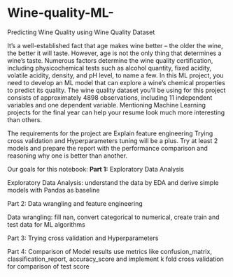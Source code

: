 # Wine-quality-ML-
Predicting Wine Quality using Wine Quality Dataset

It’s a well-established fact that age makes wine better – the older the wine, the better it will taste. However, age is not the only thing that determines a wine’s taste. Numerous factors determine the wine quality certification, including physicochemical tests such as alcohol quantity, fixed acidity, volatile acidity, density, and pH level, to name a few. In this ML project, you need to develop an ML model that can explore a wine’s chemical properties to predict its quality. The wine quality dataset you’ll be using for this project consists of approximately 4898 observations, including 11 independent variables and one dependent variable. Mentioning Machine Learning projects for the final year can help your resume look much more interesting than others.

The requirements for the project are
Explain feature engineering Trying cross validation and Hyperparameters tuning will be a plus. Try at least 2 models and prepare the report with the performance comparison and reasoning why one is better than another.

Our goals for this notebook:
<b>Part 1:</b> Exploratory Data Analysis

Exploratory Data Analysis: understand the data by EDA and derive simple models with Pandas as baseline

Part 2: Data wrangling and feature engineering

Data wrangling: fill nan, convert categorical to numerical, create train and test data for ML algorithms

Part 3: Trying cross validation and Hyperparameters

Part 4: Comparison of Model results use metrics like confusion_matrix, classification_report, accuracy_score and implement k fold cross validation for comparison of test score
